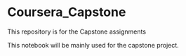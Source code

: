 # Coursera_Capstone
This repository is for the Capstone assignments

This notebook will be mainly used for the capstone project.
